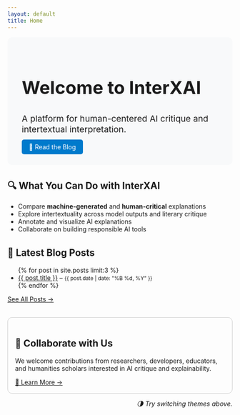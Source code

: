 ```yaml
---
layout: default
title: Home
---
```


<section style="padding: 2rem; background: #f8f9fa; border-radius: 10px;">
  <h1 style="font-size: 2.5rem;">Welcome to InterXAI</h1>
  <p style="font-size: 1.2rem;">A platform for human-centered AI critique and intertextual interpretation.</p>
  <a href="{{ site.baseurl }}/blog/" style="padding: 0.5rem 1rem; background: #007acc; color: white; border-radius: 5px; text-decoration: none;">📰 Read the Blog</a>
</section>

<section style="margin-top: 2rem;">
  <h2>🔍 What You Can Do with InterXAI</h2>
  <ul>
    <li>Compare <strong>machine-generated</strong> and <strong>human-critical</strong> explanations</li>
    <li>Explore intertextuality across model outputs and literary critique</li>
    <li>Annotate and visualize AI explanations</li>
    <li>Collaborate on building responsible AI tools</li>
  </ul>
</section>

<section style="margin-top: 2rem;">
  <h2>📝 Latest Blog Posts</h2>
  <ul>
    {% for post in site.posts limit:3 %}
      <li>
        <a href="{{ site.baseurl }}{{ post.url }}">{{ post.title }}</a> – 
        <small>{{ post.date | date: "%B %d, %Y" }}</small>
      </li>
    {% endfor %}
  </ul>
  <a href="{{ site.baseurl }}/blog/">See All Posts →</a>
</section>

<section style="margin-top: 2rem; padding: 1rem; border: 1px solid #ccc; border-radius: 10px;">
  <h2>🤝 Collaborate with Us</h2>
  <p>We welcome contributions from researchers, developers, educators, and humanities scholars interested in AI critique and explainability.</p>
  <a href="{{ site.baseurl }}/collaborate/">🔗 Learn More →</a>
</section>

<p style="text-align: right; font-size: 0.9rem;"><em>🌗 Try switching themes above.</em></p>
